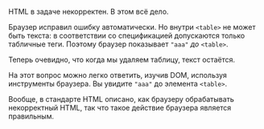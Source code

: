 HTML в задаче некорректен. В этом всё дело.

Браузер исправил ошибку автоматически. Но внутри `<table>` не может быть текста: в соответствии со спецификацией допускаются только табличные теги. Поэтому браузер показывает `"aaa"` *до* `<table>`.

Теперь очевидно, что когда мы удаляем таблицу, текст остаётся.

На этот вопрос можно легко ответить, изучив DOM, используя инструменты браузера. Вы увидите `"aaa"` до элемента `<table>`.

Вообще, в стандарте HTML описано, как браузеру обрабатывать некорректный HTML, так что такое действие браузера является правильным.
